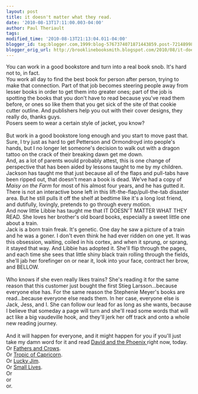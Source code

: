 ```yaml
---
layout: post
title: it doesn't matter what they read.
date: '2010-08-13T17:11:00.003-04:00'
author: Paul Theriault
tags: 
modified_time: '2010-08-13T21:13:04.011-04:00'
blogger_id: tag:blogger.com,1999:blog-5767374071871443859.post-7214899820421627421
blogger_orig_url: http://brooklinebooksmith.blogspot.com/2010/08/it-doesnt-matter-what-they-read.html
---
```


You can work in a good bookstore and turn into a real book snob. It's hard not to, in fact.<br />You work all day to find the best book for person after person, trying to make that connection. Part of that job becomes steering people away from lesser books in order to get them into greater ones; part of the job is spotting the books that you don't have to read because you've read them before, or ones so like them that you get sick of the site of that cookie cutter outline. And publishers help you out with their cover designs, they really do, thanks guys.<br />Posers seem to wear a certain style of jacket, you know?<br /><br />But work in a good bookstore long enough and you start to move past that. Sure, I try just as hard to get <span id="SPELLING_ERROR_0" class="blsp-spelling-error">Petterson</span> and <span id="SPELLING_ERROR_1" class="blsp-spelling-error">Ormondroyd</span> into people's hands, but I no longer let <span id="SPELLING_ERROR_2" class="blsp-spelling-error">someone's</span> decision to walk out with a dragon tattoo on the crack of their breaking dawn get me down.<br />And, as a lot of parents would probably attest, this is one change of perspective that has been aided by lessons taught to me by my children.<br />Jackson has taught me that just because all of the flaps and pull-tabs have been ripped out, that doesn't mean a book is dead. We've had a copy of <em><span id="SPELLING_ERROR_3" class="blsp-spelling-error">Maisy</span> on the Farm</em> for most of his almost four years, and he has gutted it. There is not an interactive bone left in this lift-the-flap/pull-the-tab disaster area. But he still pulls it off the shelf at bedtime like it's a long lost friend, and dutifully, lovingly, pretends to go through every motion.<br />And now little Libbie has taught me that IT DOESN'T MATTER WHAT THEY READ. She loves her brother's old board books, especially a sweet little one about a train.<br />Jack is a born train freak. It's genetic. One day he saw a picture of a train and he was a goner. I don't even think he had ever ridden on one yet. It was this obsession, waiting, coiled in his cortex, and when it sprung, or sprang, it stayed that way. And Libbie has adopted it. She'll flip through the pages, and each time she sees that little shiny black train rolling through the fields, she'll jab her forefinger on or near it, look into your face, contract her brow, and BELLOW.<br /><br />Who knows if she even really likes trains? She's reading it for the same reason that this customer just bought the first <span id="SPELLING_ERROR_4" class="blsp-spelling-error">Stieg</span> <span id="SPELLING_ERROR_5" class="blsp-spelling-error">Larsson</span>...because everyone else has. For the same reason the Stephenie Meyer's books are read...because everyone else reads them. In her case, everyone else is Jack, Jess, and I. She can follow our lead for as long as she wants, because I believe that someday a page will turn and she'll read some words that will act like a big vaudeville hook, and they'll jerk her off track and onto a whole new reading journey.<br /><br />And it will happen for everyone, and it might happen for you if you'll just take my damn word for it and read <a href="http://www.brooklinebooksmith-shop.com/book/9781930900011">David and the Phoenix </a>right now, today.<br />Or <a href="http://www.brooklinebooksmith-shop.com/book/9780140167177">Fathers and Crows</a>.<br />Or <a href="http://www.brooklinebooksmith-shop.com/book/9780802151827">Tropic of Capricorn</a>.<br />Or <a href="http://www.brooklinebooksmith-shop.com/book/9780140186307">Lucky Jim</a>.<br />Or <a href="http://www.brooklinebooksmith-shop.com/book/9780972869218">Small Lives</a>.<br />Or<br />or <br />or.